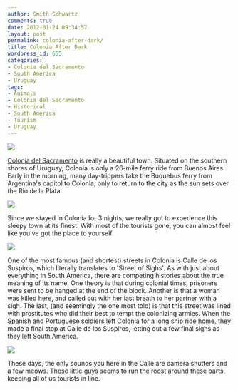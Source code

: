 ```yaml
---
author: Smith Schwartz
comments: true
date: 2012-01-24 09:34:57
layout: post
permalink: colonia-after-dark/
title: Colonia After Dark
wordpress_id: 655
categories:
- Colonia del Sacramento
- South America
- Uruguay
tags:
- Animals
- Colonia del Sacramento
- Historical
- South America
- Tourism
- Uruguay
---
```


![](http://schwartzography.com/wp-content/uploads/2012/01/Colonia240112_03.jpg)

[Colonia del Sacramento](http://schwartzography.com/2012/01/buen-suspiro-in-colonia-del-sacramento/) is really a beautiful town. Situated on the southern shores of Uruguay, Colonia is only a 26-mile ferry ride from Buenos Aires. Early in the morning, many day-trippers take the Buquebus ferry from Argentina's capitol to Colonia, only to return to the city as the sun sets over the Rio de la Plata.

![](http://schwartzography.com/wp-content/uploads/2012/01/Colonia240112_05.jpg)

Since we stayed in Colonia for 3 nights, we really got to experience this sleepy town at its finest. With most of the tourists gone, you can almost feel like you've got the place to yourself.

![](http://schwartzography.com/wp-content/uploads/2012/01/Colonia240112_01.jpg)

One of the most famous (and shortest) streets in Colonia is Calle de los Suspiros, which literally translates to 'Street of Sighs'. As with just about everything in South America, there are competing histories about the true meaning of its name. One theory is that during colonial times, prisoners were sent to be hanged at the end of the block. Another is that a woman was killed here, and called out with her last breath to her partner with a sigh. The last, (and seemingly the one most told) is that this street was lined with prostitutes who did their best to tempt the colonizing armies. When the Spanish and Portuguese soldiers left Colonia for a long ship ride home, they made a final stop at Calle de los Suspiros, letting out a few final sighs as they left South America. 

![](http://schwartzography.com/wp-content/uploads/2012/01/Colonia240112_02.jpg)

These days, the only sounds you here in the Calle are camera shutters and a few meows. These little guys seems to run the roost around these parts, keeping all of us tourists in line.
